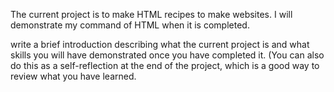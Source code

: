 The current project is to make HTML recipes to make websites. I will demonstrate my command of HTML when it is completed.

write a brief introduction describing what the current project is and what skills you will have demonstrated once you have completed it. (You can also do this as a self-reflection at the end of the project, which is a good way to review what you have learned.